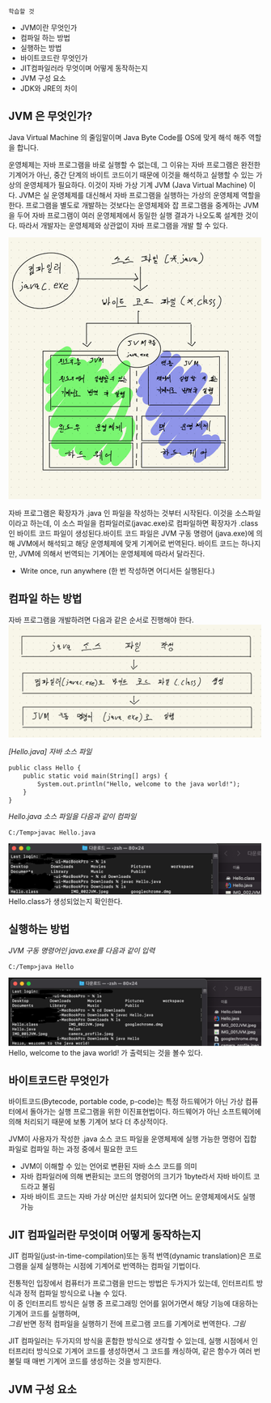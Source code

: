 `학습할 것`
- JVM이란 무엇인가
- 컴파일 하는 방법
- 실행하는 방법
- 바이트코드란 무엇인가
- JIT컴파일러라 무엇이며 어떻게 동작하는지
- JVM 구성 요소
- JDK와 JRE의 차이

## JVM 은 무엇인가? 
 Java Virtual Machine 의 줄임말이며 Java Byte Code를 OS에 맞게 해석 해주 역할을 합니다. 
 
 운영체제는 자바 프로그램을 바로 실행할 수 없는데, 그 이유는 자바 프로그램은 완전한 기계어가 아닌, 중간 단계의 바이트 코드이기 때문에 이것을 해석하고 실행할 수 있는 가상의 운영체제가 필요하다. 이것이 자바 가상 기계 JVM (Java Virtual Machine) 이다. JVM은 실 운영체제를 대신해서 자바 프로그램을 실행하는 가상의 운영체제 역할을 한다.
프로그램을 별도로 개발하는 것보다는 운영체제와 잡 프로그램을 중계하는 JVM을 두어 자바 프로그램이 여러 운영체제에서 동일한 실행 결과가 나오도록 설계한 것이다. 따라서 개발자는 운영체제와 상관없이 자바 프로그램을 개발 할 수 있다.

<img width="500" src="./IMG/IMG_001JVM.jpeg">

자바 프로그램은 확장자가 .java 인 파일을 작성하는 것부터 시작된다. 이것을 소스파일이라고 하는데, 이 소스 파일을 컴파일러로(javac.exe)로 컴파일하면 확장자가 .class인 바이트 코드 파일이 생성된다.바이트 코드 파일은 JVM 구동 명령어 (java.exe)에 의해 JVM에서 해석되고 해당 운영체제에 맞게 기계어로 번역된다.
바이트 코드는 하나지만, JVM에 의해서 번역되는 기계어는 운영체제에 따라서 달라진다.

* Write once, run anywhere (한 번 작성하면 어디서든 실행된다.)

## 컴파일 하는 방법
 자바 프로그램을 개발하려면 다음과 같은 순서로 진행해야 한다.
<img width="500" src="./IMG/IMG_002JVM.jpeg">

*[Hello.java] 자바 소스 파일*
```
public class Hello {
    public static void main(String[] args) {
        System.out.println("Hello, welcome to the java world!");
    }
}
```
*Hello.java 소스 파일을 다음과 같이 컴파일*   
```
C:/Temp>javac Hello.java
```   
<img width="500" src="./IMG/IMG_003v2JVM.png">
Hello.class가 생성되었는지 확인한다.  
 
## 실행하는 방법    
*JVM 구동 명령어인 java.exe를 다음과 같이 입력*   
```
C:/Temp>java Hello
```
<img width="500" src="./IMG/IMG_004v2JVM.png">   
Hello, welcome to the java world! 가 출력되는 것을 볼수 있다.

## 바이트코드란 무엇인가   
바이트코드(Bytecode, portable code, p-code)는 특정 하드웨어가 아닌 가상 컴퓨터에서 돌아가는 실행 프로그램을 위한 이진표현법이다. 하드웨어가 아닌 소프트웨어에 의해 처리되기 때문에 보통 기계어 보다 더 추상적이다.   

JVM이 사용자가 작성한 .java 소스 코드 파일을 운영체제에 실행 가능한 명령어 집합 파일로 컴파일 하는 과정 중에서 필요한 코드   
 * JVM이 이해할 수 있는 언어로 변환된 자바 소스 코드를 의미
 * 자바 컴파일러에 의해 변환되는 코드의 명령어의 크기가 1byte라서 자바 바이트 코드라고 불림
 * 자바 바이트 코드는 자바 가상 머신만 설치되어 있다면 어느 운영체제에서도 실행 가능   

## JIT 컴파일러란 무엇이며 어떻게 동작하는지
JIT 컴파일(just-in-time-compilation)또는 동적 번역(dynamic translation)은 프로그램을 실제 실행하는 시점에 기계어로 번역하는 컴파일 기법이다.

전통적인 입장에서 컴퓨터가 프로그램을 만드는 방법은 두가지가 있는데, 인터프리트 방식과 정적 컴파일 방식으로 나눌 수 있다.   
이 중 인터프리트 방식은 실행 중 프로그래밍 언어를 읽어가면서 해당 기능에 대응하는 기계어 코드를 실행하며,    
*그림*
반면 정적 컴파일을 실행하기 전에 프로그램 코드를 기계어로 번역한다.
*그림*

JIT 컴파일러는 두가지의 방식을 혼합한 방식으로 생각할 수 있는데, 실행 시점에서 인터프리터 방식으로 기계어 코드를 생성하면서 그 코드를 캐싱하여, 같은 함수가 여러 번 불릴 때 매번 기계어 코드를 생성하는 것을 방지한다.

## JVM 구성 요소
